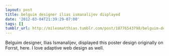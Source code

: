 ```yaml
---
layout: post
title: belguim designer ilias ismanalijev displayed
date: '2012-03-04T21:39:29-07:00'
tags: []
tumblr_url: http://milesmatthias.tumblr.com/post/18776543798/belguim-designer-ilias-ismanalijev-displayed
---
```

Belguim designer, Ilias Ismanalijev, displayed this poster design originally on Forrst, here. I love adaptive web design as well.
